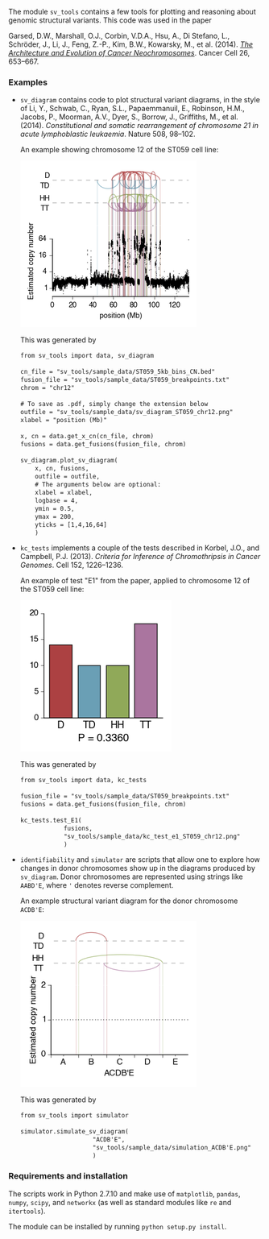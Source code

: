 The module `sv_tools` contains a few tools for plotting and reasoning
about genomic structural variants. This code was used in the paper

Garsed, D.W., Marshall, O.J., Corbin, V.D.A., Hsu, A., Di Stefano, L., Schröder, J., Li, J., Feng, Z.-P., Kim, B.W., Kowarsky, M., et al. (2014). [*The Architecture and Evolution of Cancer Neochromosomes*](http://www.cell.com/cancer-cell/abstract/S1535-6108%2814%2900373-0). Cancer Cell 26, 653–667.

### Examples

-   `sv_diagram` contains code to plot structural variant diagrams, in
    the style of Li, Y., Schwab, C., Ryan, S.L., Papaemmanuil, E., Robinson, H.M., Jacobs, P., Moorman, A.V., Dyer, S., Borrow, J., Griffiths, M., et al. (2014). *Constitutional and somatic rearrangement of chromosome 21 in acute lymphoblastic leukaemia*. Nature 508, 98–102.
    
    An example showing chromosome 12 of the ST059 cell line:
    
    ![](sv_tools/sample_data/sv_diagram_ST059_chr12.png)
    
    This was generated by
    
    ```{.python}
    from sv_tools import data, sv_diagram
    
    cn_file = "sv_tools/sample_data/ST059_5kb_bins_CN.bed"
    fusion_file = "sv_tools/sample_data/ST059_breakpoints.txt"
    chrom = "chr12"
    
    # To save as .pdf, simply change the extension below
    outfile = "sv_tools/sample_data/sv_diagram_ST059_chr12.png"
    xlabel = "position (Mb)"

    x, cn = data.get_x_cn(cn_file, chrom)
    fusions = data.get_fusions(fusion_file, chrom)

    sv_diagram.plot_sv_diagram(
        x, cn, fusions,
        outfile = outfile,
        # The arguments below are optional:
        xlabel = xlabel,
        logbase = 4,
        ymin = 0.5,
        ymax = 200,
        yticks = [1,4,16,64]
        )
    ```
    
-   `kc_tests` implements a couple of the tests described in Korbel, J.O., and Campbell, P.J. (2013). *Criteria for Inference of Chromothripsis in Cancer Genomes*. Cell 152, 1226–1236.

    An example of test "E1" from the paper, applied to chromosome 12 of the ST059 cell line:

    ![](sv_tools/sample_data/kc_test_e1_ST059_chr12.png)
    
    This was generated by
    
    ```{.python}
    from sv_tools import data, kc_tests
    
    fusion_file = "sv_tools/sample_data/ST059_breakpoints.txt"
    fusions = data.get_fusions(fusion_file, chrom)
    
    kc_tests.test_E1(
                fusions,
                "sv_tools/sample_data/kc_test_e1_ST059_chr12.png"
                )
    ```

-   `identifiability` and `simulator` are scripts that allow one to explore how changes in donor chromosomes show up in the diagrams
    produced by `sv_diagram`. Donor chromosomes are represented using strings like `AABD'E`, where `'` denotes reverse complement.
    
    An example structural variant diagram for the donor chromosome `ACDB'E`:
    
    ![](sv_tools/sample_data/simulation_ACDB'E.png)
    
    This was generated by
    
    ```{.python}
    from sv_tools import simulator
    
    simulator.simulate_sv_diagram(
                        "ACDB'E",
                        "sv_tools/sample_data/simulation_ACDB'E.png"
                        )
    ```

### Requirements and installation

The scripts work in Python 2.7.10 and make use of `matplotlib`, 
`pandas`, `numpy`, `scipy`, and `networkx` (as well as standard modules like `re` and `itertools`).

The module can be installed by running `python setup.py install`.
